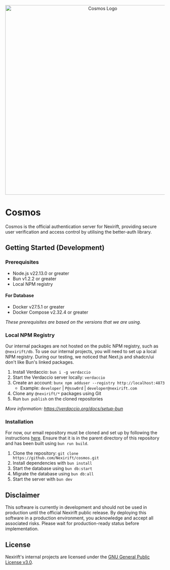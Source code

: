 <p align="center">
<img src="https://raw.githubusercontent.com/Nexirift/media-kit/main/cosmos/banner.png" width="600" alt="Cosmos Logo" />
</p>

# Cosmos

Cosmos is the official authentication server for Nexirift, providing secure user verification and access control by utilising the better-auth library.

## Getting Started (Development)

### Prerequisites

- Node.js v22.13.0 or greater
- Bun v1.2.2 or greater
- Local NPM registry

#### For Database

- Docker v27.5.1 or greater
- Docker Compose v2.32.4 or greater

*These prerequisites are based on the versions that we are using.*

### Local NPM Registry

Our internal packages are not hosted on the public NPM registry, such as `@nexirift/db`. To use our internal projects, you will need to set up a local NPM registry. During our testing, we noticed that Next.js and shadcn/ui don't like Bun's linked packages.

1. Install Verdaccio: `bun i -g verdaccio`
2. Start the Verdaccio server locally: `verdaccio`
3. Create an account: `bunx npm adduser --registry http://localhost:4873`
    - Example: `developer` | `P@ssw0rd` | `developer@nexirift.com`
4. Clone any `@nexirift/*` packages using Git
5. Run `bun publish` on the cloned repositories

*More information: https://verdaccio.org/docs/setup-bun*

### Installation

For now, our email repository must be cloned and set up by following the instructions [here](https://github.com/Nexirift/emails). Ensure that it is in the parent directory of this repository and has been built using `bun run build`.

1. Clone the repository: `git clone https://github.com/Nexirift/cosmos.git`
2. Install dependencies with `bun install`
3. Start the database using `bun db:start`
4. Migrate the database using `bun db:all`
5. Start the server with `bun dev`

## Disclaimer

This software is currently in development and should not be used in production until the official Nexirift public release. By deploying this software in a production environment, you acknowledge and accept all associated risks. Please wait for production-ready status before implementation.

## License

Nexirift's internal projects are licensed under the [GNU General Public License v3.0](LICENSE).
